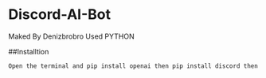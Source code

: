 # Discord-AI-Bot
Maked By Denizbrobro Used PYTHON

##Installtion

```bash
Open the terminal and pip install openai then pip install discord then pip install openai==0.28 download these libraries.
```
